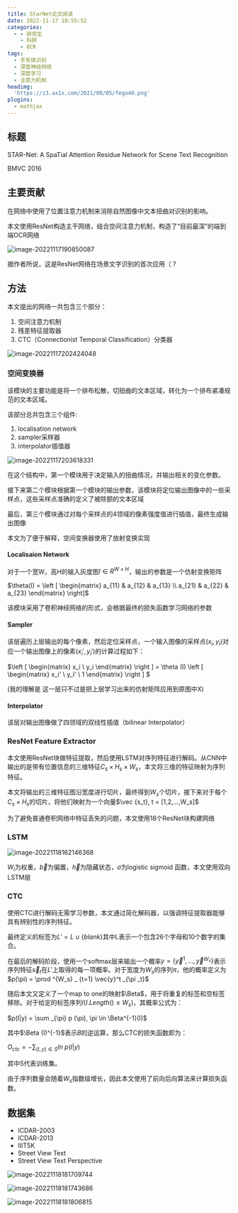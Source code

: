 ```yaml
---
title: StarNet论文阅读
date: 2022-11-17 18:55:52
categories:
  - - 研究生
    - 科研
    - OCR
tags:
  - 手写体识别
  - 深度神经网络
  - 深度学习
  - 注意力机制
headimg:
  'https://z3.ax1x.com/2021/08/05/fego40.png'
plugins:
  - mathjax
---
```


## 标题
STAR-Net: A SpaTial Attention Residue Network for Scene Text Recognition

BMVC 2016

## 主要贡献

在网络中使用了位置注意力机制来消除自然图像中文本扭曲对识别的影响。

本文使用ResNet构造主干网络，结合空间注意力机制，构造了“目前最深”的端到端OCR网络

![image-20221117190850087](E:\EnderBlogSource\EnderBlog\source\images\MachineLearning\image-20221117190850087.png)

据作者所说，这是ResNet网络在场景文字识别的首次应用（？

## 方法

本文提出的网络一共包含三个部分：

1. 空间注意力机制
2. 残差特征提取器
3. CTC（Connectionist Temporal Classification）分类器

![image-20221117202424048](E:\EnderBlogSource\EnderBlog\source\images\MachineLearning\image-20221117202424048.png)

### 空间变换器

该模块的主要功能是将一个排布松散，切扭曲的文本区域，转化为一个排布紧凑规范的文本区域。

该部分总共包含三个组件:

1. localisation network
2. sampler采样器
3. interpolator插值器

![image-20221117203618331](E:\EnderBlogSource\EnderBlog\source\images\MachineLearning\image-20221117203618331.png)

在这个结构中，第一个模块用于决定输入的扭曲情况，并输出相关的变化参数。

接下来第二个模块根据第一个模块的输出参数，该模块将定位输出图像中的一些采样点，这些采样点准确的定义了被除颤的文本区域

最后，第三个模块通过对每个采样点的4领域的像素强度值进行插值，最终生成输出图像

本文为了便于解释，空间变换器使用了放射变换实现

#### Localisaion Network

对于一个宽W，高H的输入灰度图$I \in R ^{W \times H}$，输出的参数是一个仿射变换矩阵

$\theta(I) = \left [ \begin{matrix} a_{11} & a_{12} & a_{13} \\ a_{21} & a_{22} & a_{23} \end{matrix} \right]$

该模块采用了卷积神经网络的形式，会根据最终的损失函数学习网络的参数

#### Sampler

该层遍历上层输出的每个像素，然后定位采样点，一个输入图像的采样点$(x_i, y_i)$对应一个输出图像上的像素$(x_i', y_i')$的计算过程如下：

$\left [ \begin{matrix} x_i \\ y_i \end{matrix} \right ] = \theta (I) \left [ \begin{matrix} x_i' \\ y_i' \\ 1  \end{matrix} \right ] $

(我的理解是 这一层只不过是把上层学习出来的仿射矩阵应用到原图中X)

#### Interpolator

该层对输出图像做了四领域的双线性插值（bilinear Interpolator）

### ResNet Feature Extractor

本文使用ResNet块做特征提取，然后使用LSTM对序列特征进行解码。从CNN中输出的是带有位置信息的三维特征$C_s \times H_s \times W_s$，本文将三维的特征映射为序列特征。

本文将输出的三维特征图沿宽度进行切片，最终得到$W_s$个切片，接下来对于每个$C_s \times H_s$的切片，将他们映射为一个向量$\vec {s_t}, t = [1,2,...,W_s]$

为了避免普通卷积网络中特征丢失的问题，本文使用18个ResNet块构建网络

### LSTM

![image-20221118162146368](E:\EnderBlogSource\EnderBlog\source\images\MachineLearning\image-20221118162146368.png)

$W_i$为权重，$\vec {b}$为偏置，$\vec{h}$为隐藏状态，$\sigma$为logistic sigmoid 函数，本文使用双向LSTM层

### CTC

使用CTC进行解码无需学习参数，本文通过简化解码器，以强调特征提取器能够具有辨别性的序列特征。

最终定义的标签为$L' = L \cup \{blank\}$其中L表示一个包含26个字母和10个数字的集合。

在最后的解码阶段，使用一个softmax层来输出一个概率$y = \{ \vec{y}^1, ... , \vec{y}^{W_s} \}$表示序列特征$\vec{s}_t$在$L'$上取得的每一项概率。对于宽度为$W_s$的序列$\pi$，他的概率定义为$p(\pi) = \prod ^{W_s} _ {t=1} \vec{y}^t _{\pi _t}$

随后本文又定义了一个map to one的映射$\Beta$，用于将重复的标签和空标签移除。对于给定的标签序列$I (I.Length() \leq W_s)$，其概率公式为：

$p(I|y) = \sum _{\pi} p (\pi), \pi \in \Beta^{-1}(I)$

其中$\Beta (I)^{-1}$表示$B$的逆运算，那么CTC的损失函数即为：

$O_{ctc} = - \sum_{(I,y) \in S} ln \ p(I|y)$

其中S代表训练集。

由于序列数量会随着$W_s$指数级增长，因此本文使用了前向后向算法来计算损失函数。

## 数据集

- ICDAR-2003
- ICDAR-2013
- IIIT5K
- Street View Text
- Street View Text Perspective

![image-20221118181709744](E:\EnderBlogSource\EnderBlog\source\images\MachineLearning\image-20221118181709744.png)

![image-20221118181743686](E:\EnderBlogSource\EnderBlog\source\images\MachineLearning\image-20221118181743686.png)

![image-20221118181806815](E:\EnderBlogSource\EnderBlog\source\images\MachineLearning\image-20221118181806815.png)
